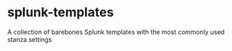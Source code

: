 # splunk-templates
A collection of barebones Splunk templates with the most commonly used stanza settings
